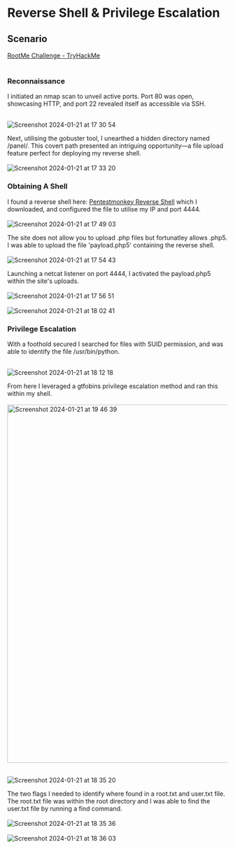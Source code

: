 <h1>Reverse Shell & Privilege Escalation</h1>

<h2>Scenario</h2>
<a href='https://tryhackme.com/room/rrootme'>RootMe Challenge - TryHackMe</a><br><br>

<h3>Reconnaissance</h3>
I initiated an nmap scan to unveil active ports. Port 80 was open, showcasing HTTP, and port 22 revealed itself as accessible via SSH.<br><br>

![Screenshot 2024-01-21 at 17 30 54](https://github.com/Rahul0902/reverse-shell-privilege-escalation/assets/44233038/7b25910e-1e4b-47c4-a9cc-2b8f33515345)

Next, utilising the gobuster tool, I unearthed a hidden directory named /panel/. This covert path presented an intriguing opportunity—a file upload feature perfect for deploying my reverse shell.<br><br>
![Screenshot 2024-01-21 at 17 33 20](https://github.com/Rahul0902/reverse-shell-privilege-escalation/assets/44233038/f7a6d7d7-27ae-4a67-8491-0969760c92cc)

<h3>Obtaining A Shell</h3>

I found a reverse shell here: <a href= 'https://pentestmonkey.net/tools/web-shells/php-reverse-shell'>Pentestmonkey Reverse Shell</a> which I downloaded, and configured the file to utilise my IP and port 4444.<br><br>
![Screenshot 2024-01-21 at 17 49 03](https://github.com/Rahul0902/reverse-shell-privilege-escalation/assets/44233038/c522dd46-d51c-47b1-a7c9-1ba7e28a8b6b)

The site does not allow you to upload .php files but fortunatley allows .php5. I was able to upload the file 'payload.php5' containing the reverse shell.<br><br>
![Screenshot 2024-01-21 at 17 54 43](https://github.com/Rahul0902/reverse-shell-privilege-escalation/assets/44233038/168c8a93-8455-4e6b-8d5c-9d55c8bd083e)

Launching a netcat listener on port 4444, I activated the payload.php5 within the site's uploads.<br><br>
![Screenshot 2024-01-21 at 17 56 51](https://github.com/Rahul0902/reverse-shell-privilege-escalation/assets/44233038/f8b2e503-d7a4-4bd7-8651-6eb74bc96642)<br><br>
![Screenshot 2024-01-21 at 18 02 41](https://github.com/Rahul0902/reverse-shell-privilege-escalation/assets/44233038/487b2e17-dbe1-4b2e-874e-f3113446c302)

<h3>Privilege Escalation</h3>
With a foothold secured I searched for files with SUID permission, and was able to identify the file /usr/bin/python.<br><br>

![Screenshot 2024-01-21 at 18 12 18](https://github.com/Rahul0902/reverse-shell-privilege-escalation/assets/44233038/fb93d03f-1fdc-4fbc-8e6f-9b88198c178a)


From here I leveraged a gtfobins privilege escalation method and ran this within my shell.<br><br>
<img width="818" alt="Screenshot 2024-01-21 at 19 46 39" src="https://github.com/Rahul0902/reverse-shell-privilege-escalation/assets/44233038/82b481bd-9e3c-4913-8638-76ba8750664a"><br><br>

![Screenshot 2024-01-21 at 18 35 20](https://github.com/Rahul0902/reverse-shell-privilege-escalation/assets/44233038/a3726206-c219-437e-97fb-be9adff4d656)

The two flags I needed to identify where found in a root.txt and user.txt file. The root.txt file was within the root directory and I was able to find the user.txt file by running a find command.<br><br>
![Screenshot 2024-01-21 at 18 35 36](https://github.com/Rahul0902/reverse-shell-privilege-escalation/assets/44233038/2d326200-1ddf-4cff-86cd-f4a0c4e9e304)<br><br>
![Screenshot 2024-01-21 at 18 36 03](https://github.com/Rahul0902/reverse-shell-privilege-escalation/assets/44233038/54af7ca8-ba56-473a-94c7-d1262efed4f5)


